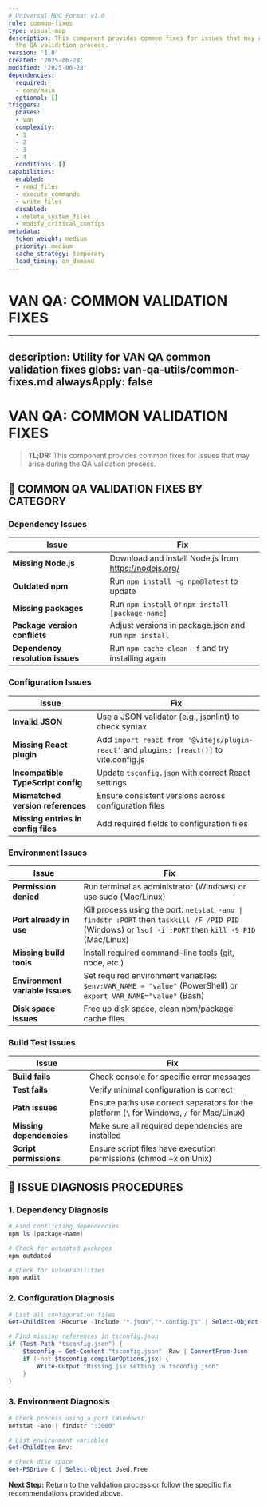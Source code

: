 ```yaml
---
# Universal MDC Format v1.0
rule: common-fixes
type: visual-map
description: This component provides common fixes for issues that may arise during
  the QA validation process.
version: '1.0'
created: '2025-06-28'
modified: '2025-06-28'
dependencies:
  required:
  - core/main
  optional: []
triggers:
  phases:
  - van
  complexity:
  - 1
  - 2
  - 3
  - 4
  conditions: []
capabilities:
  enabled:
  - read_files
  - execute_commands
  - write_files
  disabled:
  - delete_system_files
  - modify_critical_configs
metadata:
  token_weight: medium
  priority: medium
  cache_strategy: temporary
  load_timing: on_demand
---
```


# VAN QA: COMMON VALIDATION FIXES

---
description: Utility for VAN QA common validation fixes
globs: van-qa-utils/common-fixes.md
alwaysApply: false
---
# VAN QA: COMMON VALIDATION FIXES

> **TL;DR:** This component provides common fixes for issues that may arise during the QA validation process.

## 🧪 COMMON QA VALIDATION FIXES BY CATEGORY

### Dependency Issues

| Issue | Fix |
|-------|-----|
| **Missing Node.js** | Download and install Node.js from https://nodejs.org/ |
| **Outdated npm** | Run `npm install -g npm@latest` to update |
| **Missing packages** | Run `npm install` or `npm install [package-name]` |
| **Package version conflicts** | Adjust versions in package.json and run `npm install` |
| **Dependency resolution issues** | Run `npm cache clean -f` and try installing again |

### Configuration Issues

| Issue | Fix |
|-------|-----|
| **Invalid JSON** | Use a JSON validator (e.g., jsonlint) to check syntax |
| **Missing React plugin** | Add `import react from '@vitejs/plugin-react'` and `plugins: [react()]` to vite.config.js |
| **Incompatible TypeScript config** | Update `tsconfig.json` with correct React settings |
| **Mismatched version references** | Ensure consistent versions across configuration files |
| **Missing entries in config files** | Add required fields to configuration files |

### Environment Issues

| Issue | Fix |
|-------|-----|
| **Permission denied** | Run terminal as administrator (Windows) or use sudo (Mac/Linux) |
| **Port already in use** | Kill process using the port: `netstat -ano \| findstr :PORT` then `taskkill /F /PID PID` (Windows) or `lsof -i :PORT` then `kill -9 PID` (Mac/Linux) |
| **Missing build tools** | Install required command-line tools (git, node, etc.) |
| **Environment variable issues** | Set required environment variables: `$env:VAR_NAME = "value"` (PowerShell) or `export VAR_NAME="value"` (Bash) |
| **Disk space issues** | Free up disk space, clean npm/package cache files |

### Build Test Issues

| Issue | Fix |
|-------|-----|
| **Build fails** | Check console for specific error messages |
| **Test fails** | Verify minimal configuration is correct |
| **Path issues** | Ensure paths use correct separators for the platform (`\` for Windows, `/` for Mac/Linux) |
| **Missing dependencies** | Make sure all required dependencies are installed |
| **Script permissions** | Ensure script files have execution permissions (chmod +x on Unix) |

## 📝 ISSUE DIAGNOSIS PROCEDURES

### 1. Dependency Diagnosis
```powershell
# Find conflicting dependencies
npm ls [package-name]

# Check for outdated packages
npm outdated

# Check for vulnerabilities
npm audit
```

### 2. Configuration Diagnosis
```powershell
# List all configuration files
Get-ChildItem -Recurse -Include "*.json","*.config.js" | Select-Object FullName

# Find missing references in tsconfig.json
if (Test-Path "tsconfig.json") { 
    $tsconfig = Get-Content "tsconfig.json" -Raw | ConvertFrom-Json
    if (-not $tsconfig.compilerOptions.jsx) {
        Write-Output "Missing jsx setting in tsconfig.json"
    }
}
```

### 3. Environment Diagnosis
```powershell
# Check process using a port (Windows)
netstat -ano | findstr ":3000"

# List environment variables
Get-ChildItem Env:

# Check disk space
Get-PSDrive C | Select-Object Used,Free
```

**Next Step:** Return to the validation process or follow the specific fix recommendations provided above. 
